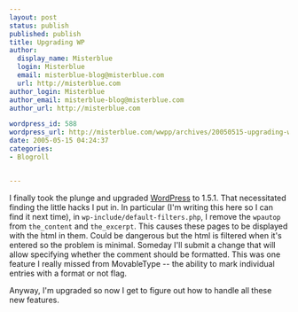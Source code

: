 ```yaml
---
layout: post
status: publish
published: publish
title: Upgrading WP
author:
  display_name: Misterblue
  login: Misterblue
  email: misterblue-blog@misterblue.com
  url: http://misterblue.com
author_login: Misterblue
author_email: misterblue-blog@misterblue.com
author_url: http://misterblue.com

wordpress_id: 588
wordpress_url: http://misterblue.com/wwpp/archives/20050515-upgrading-wp
date: 2005-05-15 04:24:37
categories:
- Blogroll


---
```

<p>
I finally took the plunge and upgraded
<a href="http://wordpress.org">WordPress</a> to 1.5.1.
That necessitated finding the little hacks I put in.
In particular (I'm writing this here so I can find it next time), in 
<code>wp-include/default-filters.php</code>, I remove the <code>wpautop</code>
from <code>the_content</code> and <code>the_excerpt</code>. 
This causes these pages to be displayed with the html in them.
Could be dangerous but the html is filtered when it's entered so the problem is
minimal.  Someday I'll submit a change that will allow specifying whether the
comment should be formatted.  This was one feature I really missed from MovableType --
the ability to mark individual entries with a format or not flag.
</p>
<p>
Anyway, I'm upgraded so now I get to figure out how to handle all these new features.
</p>
